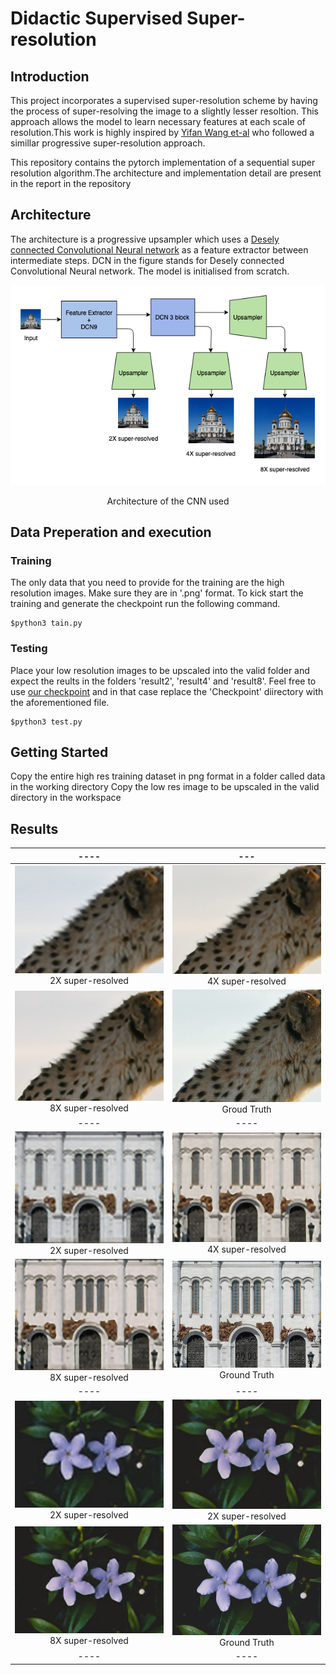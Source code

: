 # Didactic Supervised Super-resolution

## Introduction

This project incorporates a supervised super-resolution scheme by having the process of super-resolving the image to a slightly lesser resoltion. This approach allows the model to learn necessary features at each scale of resolution.This work is highly inspired by  [Yifan Wang et-al](https://igl.ethz.ch/projects/prosr/) who followed a simillar progressive super-resolution approach.

This repository contains the pytorch implementation of a sequential super resolution algorithm.The architecture and implementation detail are present in the report in the repository

## Architecture

The architecture is a progressive upsampler which uses a [Desely connected Convolutional Neural network](https://arxiv.org/abs/1608.06993) as a feature extractor between intermediate steps. DCN in the figure stands for Desely connected Convolutional Neural network. The model is initialised from scratch.

<p align="center"> <img src="./Assets/architecture.png"> </p>

 <center>Architecture of the CNN used </center>

## Data Preperation and execution

### Training

The only data that you need to provide for the training are the high resolution images. Make sure they are in '.png' format. To kick start the training and generate the checkpoint run the following command.

```shell
$python3 tain.py
```
### Testing

Place your low resolution images to be upscaled into the valid folder and expect the reults in the folders 'result2', 'result4' and 'result8'. Feel free to use [our checkpoint](https://drive.google.com/open?id=152qfdtzwZsgrSQZzdVTPRgO3-tIPWgs7) and in that case replace the 'Checkpoint' diirectory with the aforementioned file.
```shell
$python3 test.py
```

## Getting Started
Copy the entire high res training dataset in png format in a folder called data in the working directory
Copy the low res image to be upscaled in the valid directory in the workspace




## Results
|                             ----                             |                             ---                              |
| :----------------------------------------------------------: | :----------------------------------------------------------: |
| <img src="/Assets/image--019.jpg" width ="400">2X super-resolved | <img src="/Assets/image--023.jpg" width ="400">4X super-resolved |
| <img src="/Assets/image--021.jpg" width ="400">8X super-resolved |  <img src="/Assets/image--025.jpg" width ="400">Groud Truth  |
|                             ----                             |                             ----                             |
| <img src="/Assets/image--031.jpg" width ="400">2X super-resolved | <img src="/Assets/image--035.jpg" width ="400">4X super-resolved |
| <img src="/Assets/image--033.jpg" width ="400">8X super-resolved | <img src="/Assets/image--037.jpg" width ="400">Ground Truth  |
|                             ----                             |                             ----                             |
| <img src="/Assets/image--043.jpg" width ="400">2X super-resolved | <img src="/Assets/image--047.jpg" width ="400">2X super-resolved |
| <img src="/Assets/image--045.jpg" width ="400">8X super-resolved | <img src="/Assets/image--049.jpg" width ="400">Ground Truth  |
|                             ----                             |                             ----                             |



